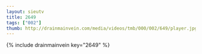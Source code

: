 ```yaml
--- 
layout: sieutv
title: 2649
tags: ["002"]
thumb: http://drainmainvein.com/media/videos/tmb/000/002/649/player.jpg
---
```

{% include drainmainvein key="2649" %} 
